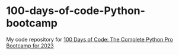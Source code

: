 # 100-days-of-code-Python-bootcamp
My code repository for [100 Days of Code: The Complete Python Pro Bootcamp for 2023](https://www.udemy.com/course/100-days-of-code/)

